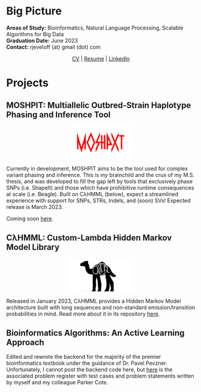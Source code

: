 # Big Picture
**Areas of Study:** Bioinformatics, Natural Language Processing, Scalable Algorithms for Big Data \
**Graduation Date:** June 2023 \
**Contact:** rjeveloff (at) gmail (dot) com

<p align="center">
<a href="resources/CV.pdf">CV</a> | <a href="resources/resume.pdf">Resume</a> | <a href="https://www.linkedin.com/in/rjeveloff/">LinkedIn</a>
</p>

# Projects

## MOSHPIT: Multiallelic Outbred-Strain Haplotype Phasing and Inference Tool

<p align="center">
  <img width="35%" src="resources/mosh.png">
</p>

Currently in development, MOSHPIT aims to be the tool used for complex variant phasing and inference. This is my brainchild and the crux of my M.S. thesis, and was developed to fill the gap left by tools that exclusively phase SNPs (i.e. ShapeIt) and those which have prohibitive runtime consequences at scale (i.e. Beagle). Built on CλHMML (below), expect a streamlined experience with support for SNPs, STRs, Indels, and (soon) SVs! Expected release is March 2023.

Coming soon [here](https://github.com/gymrek-lab/MOSHPIT).

## CλHMML: Custom-Lambda Hidden Markov Model Library

<p align="center">
  <img width="35%" src="resources/cahmml.png">
</p>

Released in January 2023, CλHMML provides a Hidden Markov Model architecture built with long sequences and non-standard emission/transition probabilities in mind. Read more about it in its repository [here](https://github.com/gymrek-lab/CAHHML).

## Bioinformatics Algorithms: An Active Learning Approach

Edited and rewrote the backend for the majority of the premier bioinformatics textbook under the guidance of Dr. Pavel Pevzner. Unfortunately, I cannot post the backend code here, but [here](https://github.com/rjeveloff/BA_problemregister) is the associated problem register with test cases and problem statements written by myself and my colleague Parker Cote.
